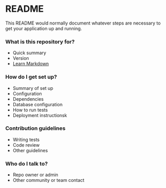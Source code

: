 # README #

This README would normally document whatever steps are necessary to get your application up and running.

### What is this repository for? ###

* Quick summary
* Version
* [Learn Markdown](https://bitbucket.org/tutorials/markdowndemo)

### How do I get set up? ###

* Summary of set up
* Configuration
* Dependencies
* Database configuration
* How to run tests
* Deployment instructionsk

### Contribution guidelines ###

* Writing tests
* Code review
* Other guidelines

### Who do I talk to? ###

* Repo owner or admin
* Other community or team contact